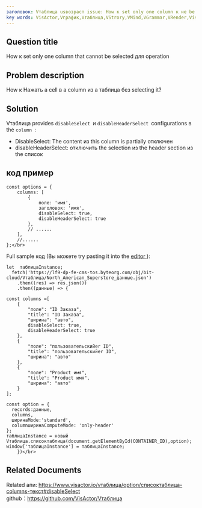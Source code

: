 ```yaml
---
заголовок: Vтаблица usвозраст issue: How к set only one column к не be selected для operation</br>
key words: VisActor,Vграфик,Vтаблица,VStrory,VMind,VGrammar,VRender,Visualization,график,данные,таблица,Graph,Gis,LLM
---
```

## Question title

How к set only one column that cannot be selected для operation</br>


## Problem description

How к Нажать a cell в a column из a таблица без selecting it?</br>


## Solution

Vтаблица provides `disableSelect `и `disableHeaderSelect `configurations в the `column `:</br>
*  DisableSelect: The content из this column is partially отключен</br>
*  disableHeaderSelect: отключить the selection из the header section из the список</br>


## код пример

```
const options = {
    columns: [
        {
            поле: 'имя',
            заголовок: 'имя',
            disableSelect: true,
            disableHeaderSelect: true
        },
        // ......
    ],
    //......
};</br>
```


Full sample код (Вы можете try pasting it into the [editor ](https%3A%2F%2Fwww.visactor.io%2Fvтаблица%2Fдемонстрация%2Fтаблица-тип%2Fсписок-таблица-tree)):</br>
```
let  таблицаInstance;
  fetch('https://lf9-dp-fe-cms-tos.byteorg.com/obj/bit-cloud/Vтаблица/North_American_Superstore_данные.json')
    .then((res) => res.json())
    .then((данные) => {

const columns =[
    {
        "поле": "ID Заказа",
        "title": "ID Заказа",
        "ширина": "авто",
        disableSelect: true,
        disableHeaderSelect: true
    },
    {
        "поле": "пользовательскийer ID",
        "title": "пользовательскийer ID",
        "ширина": "авто"
    },
    {
        "поле": "Product имя",
        "title": "Product имя",
        "ширина": "авто"
    }
];

const option = {
  records:данные,
  columns,
  ширинаMode:'standard',
  columnширинаComputeMode: 'only-header'
};
таблицаInstance = новый Vтаблица.списоктаблица(document.getElementById(CONTAINER_ID),option);
window['таблицаInstance'] = таблицаInstance;
    })</br>
```
## Related Documents

Related апи: https://www.visactor.io/vтаблица/option/списоктаблица-columns-текст#disableSelect</br>
github：https://github.com/VisActor/Vтаблица</br>




